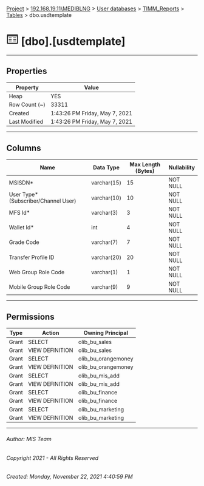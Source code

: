#### 

[Project](../../../../index.md) > [192.168.19.11\\MEDIBLNG](../../../index.md) > [User databases](../../index.md) > [TIMM_Reports](../index.md) > [Tables](Tables.md) > dbo.usdtemplate

# ![Tables](../../../../Images/Table32.png) [dbo].[usdtemplate]

---

## <a name="#properties"></a>Properties

| Property | Value |
|---|---|
| Heap | YES |
| Row Count (~) | 33311 |
| Created | 1:43:26 PM Friday, May 7, 2021 |
| Last Modified | 1:43:26 PM Friday, May 7, 2021 |


---

## <a name="#columns"></a>Columns

| Name | Data Type | Max Length (Bytes) | Nullability |
|---|---|---|---|
| MSISDN* | varchar(15) | 15 | NOT NULL |
| User Type* (Subscriber/Channel User) | varchar(10) | 10 | NOT NULL |
| MFS Id* | varchar(3) | 3 | NOT NULL |
| Wallet Id* | int | 4 | NOT NULL |
| Grade Code | varchar(7) | 7 | NOT NULL |
| Transfer Profile ID | varchar(20) | 20 | NOT NULL |
| Web Group Role Code | varchar(1) | 1 | NOT NULL |
| Mobile Group Role Code | varchar(9) | 9 | NOT NULL |


---

## <a name="#permissions"></a>Permissions

| Type | Action | Owning Principal |
|---|---|---|
| Grant | SELECT | olib_bu_sales |
| Grant | VIEW DEFINITION | olib_bu_sales |
| Grant | SELECT | olib_bu_orangemoney |
| Grant | VIEW DEFINITION | olib_bu_orangemoney |
| Grant | SELECT | olib_bu_mis_add |
| Grant | VIEW DEFINITION | olib_bu_mis_add |
| Grant | SELECT | olib_bu_finance |
| Grant | VIEW DEFINITION | olib_bu_finance |
| Grant | SELECT | olib_bu_marketing |
| Grant | VIEW DEFINITION | olib_bu_marketing |


---

###### Author:  MIS Team

###### Copyright 2021 - All Rights Reserved

###### Created: Monday, November 22, 2021 4:40:59 PM

